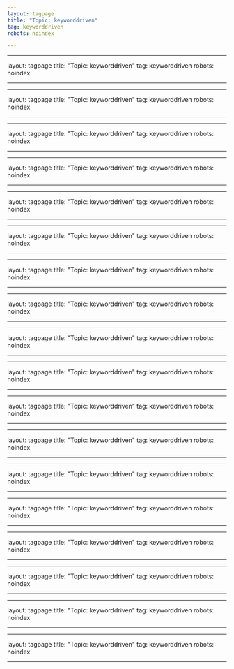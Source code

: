 ```yaml
---
layout: tagpage
title: "Topic: keyworddriven"
tag: keyworddriven
robots: noindex

---
```

---
layout: tagpage
title: "Topic: keyworddriven"
tag: keyworddriven
robots: noindex

---
---
layout: tagpage
title: "Topic: keyworddriven"
tag: keyworddriven
robots: noindex

---
---
layout: tagpage
title: "Topic: keyworddriven"
tag: keyworddriven
robots: noindex

---
---
layout: tagpage
title: "Topic: keyworddriven"
tag: keyworddriven
robots: noindex

---
---
layout: tagpage
title: "Topic: keyworddriven"
tag: keyworddriven
robots: noindex

---
---
layout: tagpage
title: "Topic: keyworddriven"
tag: keyworddriven
robots: noindex

---
---
layout: tagpage
title: "Topic: keyworddriven"
tag: keyworddriven
robots: noindex

---
---
layout: tagpage
title: "Topic: keyworddriven"
tag: keyworddriven
robots: noindex

---
---
layout: tagpage
title: "Topic: keyworddriven"
tag: keyworddriven
robots: noindex

---
---
layout: tagpage
title: "Topic: keyworddriven"
tag: keyworddriven
robots: noindex

---
---
layout: tagpage
title: "Topic: keyworddriven"
tag: keyworddriven
robots: noindex

---
---
layout: tagpage
title: "Topic: keyworddriven"
tag: keyworddriven
robots: noindex

---
---
layout: tagpage
title: "Topic: keyworddriven"
tag: keyworddriven
robots: noindex

---
---
layout: tagpage
title: "Topic: keyworddriven"
tag: keyworddriven
robots: noindex

---
---
layout: tagpage
title: "Topic: keyworddriven"
tag: keyworddriven
robots: noindex

---
---
layout: tagpage
title: "Topic: keyworddriven"
tag: keyworddriven
robots: noindex

---
---
layout: tagpage
title: "Topic: keyworddriven"
tag: keyworddriven
robots: noindex

---
---
layout: tagpage
title: "Topic: keyworddriven"
tag: keyworddriven
robots: noindex

---

